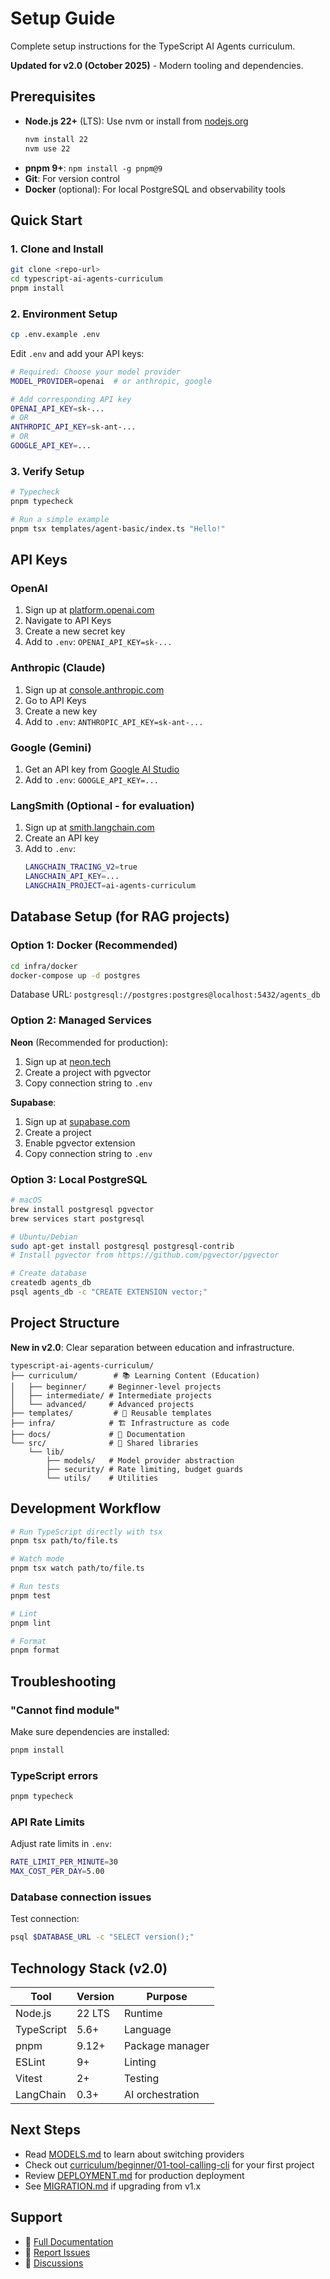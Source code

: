 # Setup Guide

Complete setup instructions for the TypeScript AI Agents curriculum.

**Updated for v2.0 (October 2025)** - Modern tooling and dependencies.

## Prerequisites

- **Node.js 22+** (LTS): Use nvm or install from [nodejs.org](https://nodejs.org)
  ```bash
  nvm install 22
  nvm use 22
  ```
- **pnpm 9+**: `npm install -g pnpm@9`
- **Git**: For version control
- **Docker** (optional): For local PostgreSQL and observability tools

## Quick Start

### 1. Clone and Install

```bash
git clone <repo-url>
cd typescript-ai-agents-curriculum
pnpm install
```

### 2. Environment Setup

```bash
cp .env.example .env
```

Edit `.env` and add your API keys:

```bash
# Required: Choose your model provider
MODEL_PROVIDER=openai  # or anthropic, google

# Add corresponding API key
OPENAI_API_KEY=sk-...
# OR
ANTHROPIC_API_KEY=sk-ant-...
# OR
GOOGLE_API_KEY=...
```

### 3. Verify Setup

```bash
# Typecheck
pnpm typecheck

# Run a simple example
pnpm tsx templates/agent-basic/index.ts "Hello!"
```

## API Keys

### OpenAI

1. Sign up at [platform.openai.com](https://platform.openai.com)
2. Navigate to API Keys
3. Create a new secret key
4. Add to `.env`: `OPENAI_API_KEY=sk-...`

### Anthropic (Claude)

1. Sign up at [console.anthropic.com](https://console.anthropic.com)
2. Go to API Keys
3. Create a new key
4. Add to `.env`: `ANTHROPIC_API_KEY=sk-ant-...`

### Google (Gemini)

1. Get an API key from [Google AI Studio](https://makersuite.google.com/app/apikey)
2. Add to `.env`: `GOOGLE_API_KEY=...`

### LangSmith (Optional - for evaluation)

1. Sign up at [smith.langchain.com](https://smith.langchain.com)
2. Create an API key
3. Add to `.env`:
   ```bash
   LANGCHAIN_TRACING_V2=true
   LANGCHAIN_API_KEY=...
   LANGCHAIN_PROJECT=ai-agents-curriculum
   ```

## Database Setup (for RAG projects)

### Option 1: Docker (Recommended)

```bash
cd infra/docker
docker-compose up -d postgres
```

Database URL: `postgresql://postgres:postgres@localhost:5432/agents_db`

### Option 2: Managed Services

**Neon** (Recommended for production):

1. Sign up at [neon.tech](https://neon.tech)
2. Create a project with pgvector
3. Copy connection string to `.env`

**Supabase**:

1. Sign up at [supabase.com](https://supabase.com)
2. Create a project
3. Enable pgvector extension
4. Copy connection string to `.env`

### Option 3: Local PostgreSQL

```bash
# macOS
brew install postgresql pgvector
brew services start postgresql

# Ubuntu/Debian
sudo apt-get install postgresql postgresql-contrib
# Install pgvector from https://github.com/pgvector/pgvector

# Create database
createdb agents_db
psql agents_db -c "CREATE EXTENSION vector;"
```

## Project Structure

**New in v2.0**: Clear separation between education and infrastructure.

```
typescript-ai-agents-curriculum/
├── curriculum/        # 📚 Learning Content (Education)
│   ├── beginner/     # Beginner-level projects
│   ├── intermediate/ # Intermediate projects
│   └── advanced/     # Advanced projects
├── templates/         # 🎨 Reusable templates
├── infra/            # 🏗️ Infrastructure as code
├── docs/             # 📖 Documentation
└── src/              # 🔧 Shared libraries
    └── lib/
        ├── models/   # Model provider abstraction
        ├── security/ # Rate limiting, budget guards
        └── utils/    # Utilities
```

## Development Workflow

```bash
# Run TypeScript directly with tsx
pnpm tsx path/to/file.ts

# Watch mode
pnpm tsx watch path/to/file.ts

# Run tests
pnpm test

# Lint
pnpm lint

# Format
pnpm format
```

## Troubleshooting

### "Cannot find module"

Make sure dependencies are installed:

```bash
pnpm install
```

### TypeScript errors

```bash
pnpm typecheck
```

### API Rate Limits

Adjust rate limits in `.env`:

```bash
RATE_LIMIT_PER_MINUTE=30
MAX_COST_PER_DAY=5.00
```

### Database connection issues

Test connection:

```bash
psql $DATABASE_URL -c "SELECT version();"
```

## Technology Stack (v2.0)

| Tool       | Version | Purpose          |
| ---------- | ------- | ---------------- |
| Node.js    | 22 LTS  | Runtime          |
| TypeScript | 5.6+    | Language         |
| pnpm       | 9.12+   | Package manager  |
| ESLint     | 9+      | Linting          |
| Vitest     | 2+      | Testing          |
| LangChain  | 0.3+    | AI orchestration |

## Next Steps

- Read [MODELS.md](./MODELS.md) to learn about switching providers
- Check out [curriculum/beginner/01-tool-calling-cli](../curriculum/beginner/01-tool-calling-cli) for your first project
- Review [DEPLOYMENT.md](./DEPLOYMENT.md) for production deployment
- See [MIGRATION.md](../MIGRATION.md) if upgrading from v1.x

## Support

- 📖 [Full Documentation](./README.md)
- 🐛 [Report Issues](https://github.com/your-repo/issues)
- 💬 [Discussions](https://github.com/your-repo/discussions)
